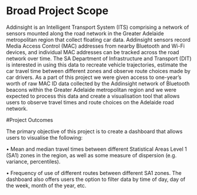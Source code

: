 # Broad Project Scope

Addinsight is an Intelligent Transport System (ITS) comprising a network of sensors mounted along the road network in the Greater Adelaide metropolitan region that collect floating car data. Addinsight sensors record Media Access Control (MAC) addresses from nearby Bluetooth and Wi-Fi devices, and individual MAC addresses can be tracked across the road network over time. The SA Department of Infrastructure and Transport (DIT) is interested in using this data to recreate vehicle trajectories, estimate the car travel time between different zones and observe route choices made by car drivers.
As a part of this project we were given access to one-year’s worth of raw MAC ID data collected by the Addinsight network of Bluetooth beacons within the Greater Adelaide metropolitan region and we were expected to process this data and create a visualisation tool that allows users to observe travel times and route choices on the Adelaide road network.

#Project Outcomes

The primary objective of this project is to create a dashboard that allows users to visualise the following:

•	Mean and median travel times between different Statistical Areas Level 1 (SA1) zones in the region, as well as some measure of dispersion (e.g. variance, percentiles).

•	Frequency of use of different routes between different SA1 zones. 
The dashboard also offers users the option to filter data by time of day, day of the week, month of the year, etc.
